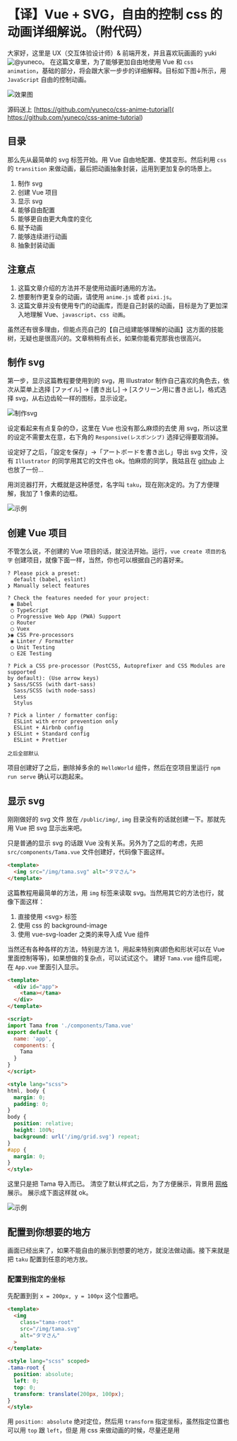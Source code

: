 # 【译】Vue + SVG，自由的控制 css 的动画详细解说。（附代码）

大家好，这里是 UX（交互体验设计师）& 前端开发，并且喜欢玩画画的 yuki![@yuneco][1]。 在这篇文章里，为了能够更加自由地使用 Vue 和 `css animation`，基础的部分，将会跟大家一步步的详细解释。目标如下图↓所示，用 `JavaScript` 自由的控制动画。

![效果图][2]

源码送上 [https://github.com/yuneco/css-anime-tutorial]( https://github.com/yuneco/css-anime-tutorial)

## 目录
那么先从最简单的 svg 标签开始。用 Vue 自由地配置、使其变形。然后利用 `css` 的 `transition` 来做动画，最后把动画抽象封装，运用到更加复杂的场景上。

  1. 制作 svg
  2. 创建 Vue 项目
  3. 显示 svg
  4. 能够自由配置
  5. 能够更自由更大角度的变化
  6. 赋予动画
  7. 能够连续进行动画
  8. 抽象封装动画

## 注意点
  1. 这篇文章介绍的方法并不是使用动画时通用的方法。
  2. 想要制作更复杂的动画，请使用 `anime.js` 或者 `pixi.js`。
  3. 这篇文章并没有使用专门的动画库，而是自己封装的动画，目标是为了更加深入地理解 Vue、`javascript`、`css 动画`。

虽然还有很多理由，但能点亮自己的【自己组建能够理解的动画】这方面的技能树，无疑也是很高兴的。文章稍稍有点长，如果你能看完那我也很高兴。

## 制作 svg
第一步，显示这篇教程要使用到的 svg，用 Illustrator 制作自己喜欢的角色去，依次从菜单上选择 [ファイル] -> [書き出し] -> [スクリーン用に書き出し]，格式选择 svg，从右边齿轮一样的图标，显示设定。

![制作svg][3]

设定看起来有点复杂的😓，这里在 Vue 也没有那么麻烦的去使
用 svg，所以这里的设定不需要太在意，右下角的 `Responsive(レスポンシブ)` 选择记得要取消掉。

设定好了之后，「設定を保存」->「アートボードを書き出し」导出 svg 文件，没有 `Illustrator` 的同学用其它的文件也 ok。怕麻烦的同学，我姑且在 [github][4] 上也放了一份...

用浏览器打开，大概就是这种感觉，名字叫 `taku`，现在刚决定的。为了方便理解，我加了 1 像素的边框。

![示例][5]

## 创建 Vue 项目
不管怎么说，不创建的 Vue 项目的话，就没法开始。运行，`vue create 项目的名字` 创建项目，就像下面一样，当然，你也可以根据自己的喜好来。
```
? Please pick a preset: 
  default (babel, eslint) 
❯ Manually select features 

? Check the features needed for your project: 
 ◉ Babel
 ◯ TypeScript
 ◯ Progressive Web App (PWA) Support
 ◯ Router
 ◯ Vuex
❯◉ CSS Pre-processors
 ◉ Linter / Formatter
 ◯ Unit Testing
 ◯ E2E Testing

? Pick a CSS pre-processor (PostCSS, Autoprefixer and CSS Modules are supported 
by default): (Use arrow keys)
❯ Sass/SCSS (with dart-sass) 
  Sass/SCSS (with node-sass) 
  Less 
  Stylus 

? Pick a linter / formatter config: 
  ESLint with error prevention only 
  ESLint + Airbnb config 
❯ ESLint + Standard config 
  ESLint + Prettier 

之后全部默认
```

项目创建好了之后，删除掉多余的 `HelloWorld` 组件，然后在空项目里运行 `npm run serve` 确认可以跑起来。

## 显示 svg
刚刚做好的 svg 文件 放在 `/public/img/`, `img` 目录没有的话就创建一下。那就先用 Vue 把 svg 显示出来吧。

只是普通的显示 svg 的话跟 Vue 没有关系。另外为了之后的考虑，先把 `src/components/Tama.vue` 文件创建好，代码像下面这样。

``` html
<template>
  <img src="/img/tama.svg" alt="タマさん">
</template>
```

这篇教程用最简单的方法，用 `img` 标签来读取 svg。当然用其它的方法也行，就像下面这样：

  1. 直接使用 \<svg\> 标签
  2. 使用 css 的 background-image
  3. 使用 vue-svg-loader 之类的来导入成 Vue 组件

当然还有各种各样的方法，特别是方法 1，用起来特别爽(颜色和形状可以在 Vue 里面控制等等)，如果想做的复杂点，可以试试这个。
建好 `Tama.vue` 组件后呢，在 `App.vue` 里面引入显示。


``` html
<template>
  <div id="app">
    <tama></tama>
  </div>
</template>

<script>
import Tama from './components/Tama.vue'
export default {
  name: 'app',
  components: {
    Tama
  }
}
</script>

<style lang="scss">
html, body {
  margin: 0;
  padding: 0;
}
body {
  position: relative;
  height: 100%;
  background: url('/img/grid.svg') repeat;
}
#app {
  margin: 0;
}
</style>
```

这里只是把 Tama 导入而已。
清空了默认样式之后，为了方便展示，背景用 [网格][6] 展示。
展示成下面这样就 ok。

![示例][7]

## 配置到你想要的地方

画面已经出来了，如果不能自由的展示到想要的地方，就没法做动画。接下来就是把 `taku` 配置到任意的地方放。

### 配置到指定的坐标

先配置到到 `x = 200px, y = 100px` 这个位置吧。

``` html
<template>
  <img
    class="tama-root"
    src="/img/tama.svg"
    alt="タマさん"
  >
</template>

<style lang="scss" scoped>
.tama-root {
  position: absolute;
  left: 0;
  top: 0;
  transform: translate(200px, 100px);
}
</style>
```
用 `position: absolute` 绝对定位，然后用 `transform` 指定坐标，虽然指定位置也可以用 `top` 跟 `left`，但是 用 css 来做动画的时候，尽量还是用


[1]:https://twitter.com/yuneco
[2]:https://camo.qiitausercontent.com/267ab93e4087a9b5325f7601ff12fbbc87b10bd3/68747470733a2f2f71696974612d696d6167652d73746f72652e73332e61702d6e6f727468656173742d312e616d617a6f6e6177732e636f6d2f302f3234353734302f62323061313936652d666433392d666564332d623464632d6336363330616330663735342e676966
[3]:https://camo.qiitausercontent.com/f6e1e5e7b022f32d7ae2e0f24d08f4c1276a65b6/68747470733a2f2f71696974612d696d6167652d73746f72652e73332e61702d6e6f727468656173742d312e616d617a6f6e6177732e636f6d2f302f3234353734302f38626630316230392d366237342d393133312d613538632d3233353662653734613064352e706e67
[4]:https://github.com/yuneco/css-anime-tutorial/blob/master/public/img/tama.svg
[5]:https://camo.qiitausercontent.com/4c768a02fa1159b6aef70ef169bf3eec13020671/68747470733a2f2f71696974612d696d6167652d73746f72652e73332e61702d6e6f727468656173742d312e616d617a6f6e6177732e636f6d2f302f3234353734302f38343334323864392d313630652d386536372d383334312d3864663764386430346133372e706e67
[6]:https://github.com/yuneco/css-anime-tutorial/blob/master/public/img/grid.svg
[7]:https://camo.qiitausercontent.com/3a81f224dde487aca31e3e69b3984ad216a1a19d/68747470733a2f2f71696974612d696d6167652d73746f72652e73332e61702d6e6f727468656173742d312e616d617a6f6e6177732e636f6d2f302f3234353734302f32333835626165662d336630662d303763622d646665342d3465653163323362346636642e706e67
